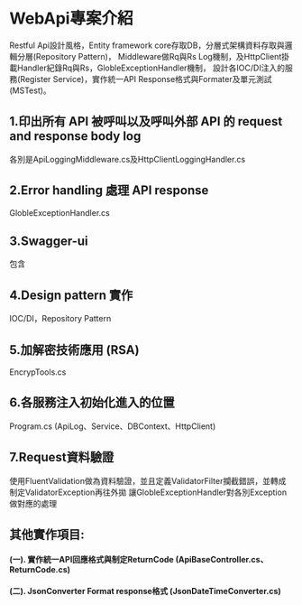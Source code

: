 ﻿# WebApi專案介紹
Restful Api設計風格，Entity framework core存取DB，分層式架構資料存取與邏輯分層(Repository Pattern)，
Middleware做Rq與Rs Log機制，及HttpClient掛載Handler紀錄Rq與Rs，GlobleExceptionHandler機制，
設計各IOC/DI注入的服務(Register Service)，實作統一API Response格式與Formater及單元測試(MSTest)。

## 1.印出所有 API 被呼叫以及呼叫外部 API 的 request and response body log
各別是ApiLoggingMiddleware.cs及HttpClientLoggingHandler.cs

## 2.Error handling 處理 API response
GlobleExceptionHandler.cs

## 3.Swagger-ui
包含

## 4.Design pattern 實作
IOC/DI，Repository Pattern

## 5.加解密技術應用 (RSA)
EncrypTools.cs

## 6.各服務注入初始化進入的位置
Program.cs (ApiLog、Service、DBContext、HttpClient)

## 7.Request資料驗證
使用FluentValidation做為資料驗證，並且定義ValidatorFilter攔截錯誤，並轉成制定ValidatorException再往外拋
讓GlobleExceptionHandler對各別Exception做對應的處理

## 其他實作項目:
#### (一). 實作統一API回應格式與制定ReturnCode (ApiBaseController.cs、ReturnCode.cs) 
#### (二). JsonConverter Format response格式  (JsonDateTimeConverter.cs)

